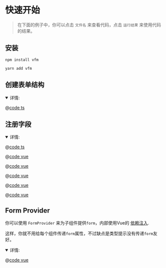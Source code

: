 # 快速开始

> 在下面的例子中，你可以点击 `文件名` 来查看代码，点击 `运行结果` 来使用代码的结果。

## 安装

<CodeGroup>
  <CodeGroupItem title="NPM">

```
npm install vfm
```

  </CodeGroupItem>
  <CodeGroupItem title="YARN">

```
yarn add vfm
```

  </CodeGroupItem>
</CodeGroup>

## 创建表单结构

<details open>
  <summary>详情:</summary>

  @[code ts](../../.vuepress/components/form.ts)

</details>

## 注册字段

<details open>
  <summary>详情:</summary>
  <ExampleBlock>
    <ExampleItem title="运行结果" active>
      <BaseForm />
    </ExampleItem>
    <ExampleItem title="<CreateForm>">

@[code ts](../../.vuepress/components/form.ts)

  </ExampleItem>
    <ExampleItem title="<BaseForm>">

@[code vue](../../.vuepress/components/BaseForm.vue)

  </ExampleItem>
    <ExampleItem title="<BaseInfo>">

  @[code vue](../../.vuepress/components/partial/BaseInfo.vue)

  </ExampleItem>
    <ExampleItem title="<AddressList>">

  @[code vue](../../.vuepress/components/partial/AddressList.vue)

  </ExampleItem>
    <ExampleItem title="<SchoolList>">

  @[code vue](../../.vuepress/components/partial/SchoolList.vue)

  </ExampleItem>
    <ExampleItem title="<SelectSchool>">

  @[code vue](../../.vuepress/components/partial/SelectSchool.vue)

  </ExampleItem>
  </ExampleBlock>
</details>


## Form Provider

你可以使用 `FormProvider` 来为子组件提供`form`，内部使用Vue的 [依赖注入](https://vuejs.org/api/composition-api-dependency-injection.html).

这样，你就不用给每个组件传递`form`属性，不过缺点是类型提示没有传递`form`友好。

<details open>
  <summary>详情:</summary>
  <ExampleBlock>
    <ExampleItem title="运行结果" active>
      <ProviderForm />
    </ExampleItem>
    <ExampleItem title="<ProviderForm>">

  @[code vue](../.vuepress/components/ProviderForm.vue)

  </ExampleItem>
  </ExampleBlock>
</details>

